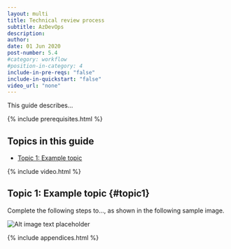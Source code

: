 ```yaml
---
layout: multi
title: Technical review process
subtitle: AzDevOps
description:
author:
date: 01 Jun 2020
post-number: 5.4
#category: workflow
#position-in-category: 4
include-in-pre-reqs: "false"
include-in-quickstart: "false"
video_url: "none"
---
```


This guide describes...

{% include prerequisites.html %}

## Topics in this guide

- [Topic 1: Example topic](#topic1)

{% include video.html %}

## Topic 1: Example topic {#topic1}

Complete the following steps to..., as shown in the following sample image.

![Alt image text placeholder](../../assets/images/05-workflow/tr-process/azdev/img-placeholder.png)

{% include appendices.html %}
